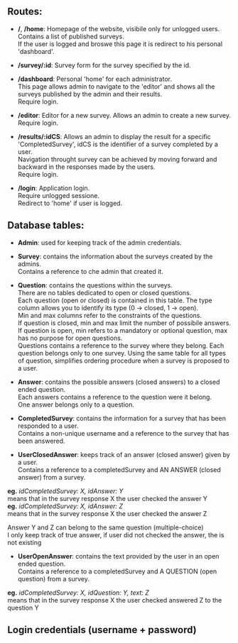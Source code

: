 ## Routes:
* **/**, **/home**: Homepage of the website, visibile only for unlogged users. Contains a list of published surveys.<br/> If the user is logged and broswe this page it is redirect to his personal 'dashboard'.

* **/survey/:id**: Survey form for the survey specified by the id.

* **/dashboard**: Personal 'home' for each administrator.<br/>
This page allows admin to navigate to the 'editor' and shows all the surveys published by the admin and their results. <br/>
Require login.

* **/editor**: Editor for a new survey. Allows an admin to create a new survey.<br/>
Require login.

* **/results/:idCS**: Allows an admin to display the result for a specific 'CompletedSurvey', idCS is the identifier of a survey completed by a user.<br/>
Navigation throught survey can be achieved by moving forward and backward in the responses made by the users.<br/>
Require login.

* **/login**: Application login.<br/>
Require unlogged sessione.<br/>
Redirect to 'home' if user is logged.

## Database tables:
* **Admin**: used for keeping track of the admin credentials.

* **Survey**: contains the information about the surveys created by the admins.<br/>
Contains a reference to che admin that created it.

* **Question**: contains the questions within the surveys.<br/>
There are no tables dedicated to open or closed questions.<br/>
Each question (open or closed) is contained in this table. The type column allows you to identify its type (0 -> closed, 1 -> open).<br/>
Min and max columns refer to the constraints of the questions.<br/>
If question is closed, min and max limit the number of possibile answers.<br/>
If question is open, min refers to a mandatory or optional question, max has no purpose for open questions.<br/>
Questions contains a reference to the survey where they belong.
Each question belongs only to one survey.
Using the same table for all types of question, simplifies ordering procedure when
a survey is proposed to a user.

* **Answer**: contains the possible answers (closed answers) to a closed ended question.<br/>
Each answers contains a reference to the question were it belong.<br/>
One answer belongs only to a question.

* **CompletedSurvey**: contains the information for a survey that has been responded to a user.<br/>
Contains a non-unique username and a reference to the survey that has been answered.<br/>

* **UserClosedAnswer**: keeps track of an answer (closed answer) given by a user.<br/>
Contains a reference to a completedSurvey and AN ANSWER (closed answer) from a survey.<br/>

**eg.** *idCompletedSurvey: X, idAnswer: Y*<br/>
means that in the survey response X the user checked the answer Y<br/>
**eg.** *idCompletedSurvey: X, idAnswer: Z*<br/>
means that in the survey response X the user checked the answer Z<br/>

Answer Y and Z can belong to the same question (multiple-choice)<br/>
I only keep track of true answer, if user did not checked the answer, the is not existing<br/>

* **UserOpenAnswer**: contains the text provided by the user in an open ended question.<br/>
Contains a reference to a completedSurvey and A QUESTION (open question) from a survey.<br/>

**eg.** *idCompletedSurvey: X, idQuestion: Y, text: Z*<br/>
means that in the survey response X the user checked answered Z to the question Y<br/>

## Login credentials (username + password)
